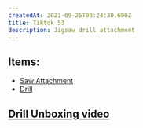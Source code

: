 ```yaml
---
createdAt: 2021-09-25T08:24:30.690Z
title: Tiktok 53
description: Jigsaw drill attachment
---
```

## Items:

* [Saw Attachment](https://shp.ee/3ymcsnm)
* [Drill](https://shp.ee/ynt7cev)[](https://shp.ee/ynt7cev)

## [Drill Unboxing video](https://vt.tiktok.com/ZSeJarpa5/)